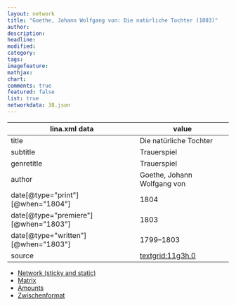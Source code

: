 ```yaml
---
layout: network
title: "Goethe, Johann Wolfgang von: Die natürliche Tochter (1803)"
author:
description:
headline:
modified:
category:
tags:
imagefeature: 
mathjax: 
chart: 
comments: true
featured: false
list: true
networkdata: 38.json
---
```

lina.xml data  | value
------------- | -------------
title|Die natürliche Tochter
subtitle|Trauerspiel
genretitle|Trauerspiel
author|Goethe, Johann Wolfgang von
date[@type="print"][@when="1804"]|1804
date[@type="premiere"][@when="1803"]|1803
date[@type="written"][@when="1803"]|1799–1803
source|[textgrid:11g3h.0](https://textgridlab.org/1.0/tgcrud-public/rest/textgrid:11g3h.0/data)



* [Network (sticky and static)](/linas/network38)
* [Matrix](/linas/matrix38)
* [Amounts](/linas/amount38)
* [Zwischenformat](/linas/lina38 )
